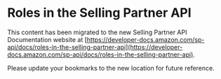 Roles in the Selling Partner API
=============================

This content has been migrated to the new Selling Partner API Documentation website at [https://developer-docs.amazon.com/sp-api/docs/roles-in-the-selling-partner-api](https://developer-docs.amazon.com/sp-api/docs/roles-in-the-selling-partner-api).

Please update your bookmarks to the new location for future reference.